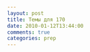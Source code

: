 ```yaml
---
layout: post
title: Темы для 170
date: 2010-01-12T13:44:00
comments: true
categories: prep
---
```


